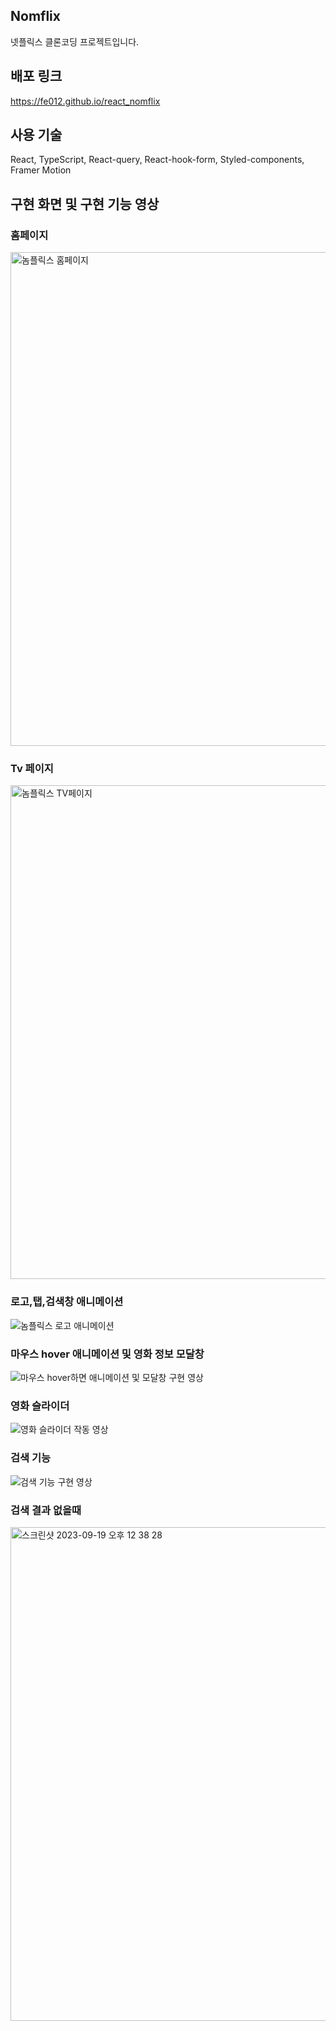 ## Nomflix 
넷플릭스 클론코딩 프로젝트입니다.

## 배포 링크
https://fe012.github.io/react_nomflix

## 사용 기술
React, TypeScript, React-query, React-hook-form, Styled-components, Framer Motion

## 구현 화면 및 구현 기능 영상

### 홈페이지
<img width="790" alt="놈플릭스 홈페이지" src="https://github.com/FE012/react_nomflix/assets/111476477/105e6e18-85d0-4f69-9638-45a42a024839">

### Tv 페이지
<img width="790" alt="놈플릭스 TV페이지" src="https://github.com/FE012/react_nomflix/assets/111476477/0924c0ab-cc57-4129-9cdc-ded997569d32">

### 로고,탭,검색창 애니메이션
![놈플릭스 로고 애니메이션](https://github.com/FE012/react_nomflix/assets/111476477/17081c64-75f3-4106-8ab3-dcdcec344089)

### 마우스 hover 애니메이션 및 영화 정보 모달창 
![마우스 hover하면 애니메이션 및 모달창 구현 영상](https://github.com/FE012/react_nomflix/assets/111476477/38fdaa41-8d5f-4676-9cde-d435ba807814)

### 영화 슬라이더 
![영화 슬라이더 작동 영상](https://github.com/FE012/react_nomflix/assets/111476477/5ef878ae-56ae-4865-8c07-e880a98b42e8)

### 검색 기능 
![검색 기능 구현 영상](https://github.com/FE012/react_nomflix/assets/111476477/2a3af269-fb58-4c27-8069-1f076e56fb4e)

### 검색 결과 없을때
<img width="790" alt="스크린샷 2023-09-19 오후 12 38 28" src="https://github.com/FE012/react_nomflix/assets/111476477/1ea44ee5-254a-4da3-909a-34ce1693c767">

